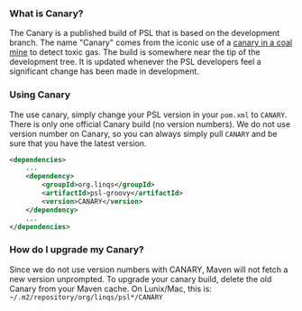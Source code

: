 ### What is Canary?
The Canary is a published build of PSL that is based on the development branch.
The name "Canary" comes from the iconic use of a [canary in a coal mine](https://en.wikipedia.org/wiki/Sentinel_species#Historical_examples) to detect toxic gas.
The build is somewhere near the tip of the development tree.
It is updated whenever the PSL developers feel a significant change has been made in development.

### Using Canary
The use canary, simply change your PSL version in your `pom.xml` to `CANARY`.
There is only one official Canary build (no version numbers).
We do not use version number on Canary, so you can always simply pull `CANARY` and be sure that you have the latest version.

```xml
<dependencies>
    ...
    <dependency>
        <groupId>org.linqs</groupId>
        <artifactId>psl-groovy</artifactId>
        <version>CANARY</version>
    </dependency>
    ...
</dependencies>
```

### How do I upgrade my Canary?
Since we do not use version numbers with CANARY, Maven will not fetch a new version unprompted.
To upgrade your canary build, delete the old Canary from your Maven cache.
On Lunix/Mac, this is: `~/.m2/repository/org/linqs/psl*/CANARY`